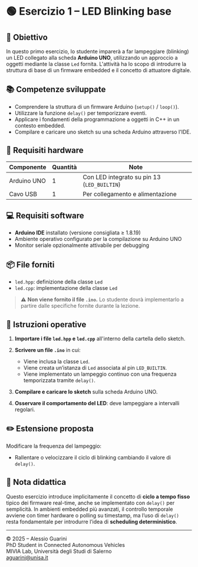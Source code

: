 # 🟢 Esercizio 1 – LED Blinking base

## 🎯 Obiettivo

In questo primo esercizio, lo studente imparerà a far lampeggiare (blinking) un LED collegato alla scheda **Arduino UNO**, utilizzando un approccio a oggetti mediante la classe `Led` fornita. L'attività ha lo scopo di introdurre la struttura di base di un firmware embedded e il concetto di attuatore digitale.

## 📚 Competenze sviluppate

- Comprendere la struttura di un firmware Arduino (`setup()` / `loop()`).
- Utilizzare la funzione `delay()` per temporizzare eventi.
- Applicare i fondamenti della programmazione a oggetti in C++ in un contesto embedded.
- Compilare e caricare uno sketch su una scheda Arduino attraverso l'IDE.

## 🧱 Requisiti hardware

| Componente      | Quantità | Note                                  |
|-----------------|----------|---------------------------------------|
| Arduino UNO     | 1        | Con LED integrato su pin 13 (`LED_BUILTIN`) |
| Cavo USB        | 1        | Per collegamento e alimentazione      |

## 💻 Requisiti software

- **Arduino IDE** installato (versione consigliata ≥ 1.8.19)
- Ambiente operativo configurato per la compilazione su Arduino UNO
- Monitor seriale opzionalmente attivabile per debugging

## 📦 File forniti

- `led.hpp`: definizione della classe `Led`
- `led.cpp`: implementazione della classe `Led`

> ⚠️ **Non viene fornito il file `.ino`.** Lo studente dovrà implementarlo a partire dalle specifiche fornite durante la lezione.

## 🔧 Istruzioni operative

1. **Importare i file `led.hpp` e `led.cpp`** all'interno della cartella dello sketch.
2. **Scrivere un file `.ino`** in cui:
   - Viene inclusa la classe `Led`.
   - Viene creata un’istanza di `Led` associata al pin `LED_BUILTIN`.
   - Viene implementato un lampeggio continuo con una frequenza temporizzata tramite `delay()`.

3. **Compilare e caricare lo sketch** sulla scheda Arduino UNO.
4. **Osservare il comportamento del LED**: deve lampeggiare a intervalli regolari.

## ✏️ Estensione proposta

Modificare la frequenza del lampeggio:
- Rallentare o velocizzare il ciclo di blinking cambiando il valore di `delay()`.

## 📌 Nota didattica

Questo esercizio introduce implicitamente il concetto di **ciclo a tempo fisso** tipico dei firmware real-time, anche se implementato con `delay()` per semplicità. In ambienti embedded più avanzati, il controllo temporale avviene con timer hardware o polling su timestamp, ma l’uso di `delay()` resta fondamentale per introdurre l’idea di **scheduling deterministico**.

---

© 2025 – Alessio Guarini  
PhD Student in Connected Autonomous Vehicles  
MIVIA Lab, Università degli Studi di Salerno  
[aguarini@unisa.it](mailto:aguarini@unisa.it)